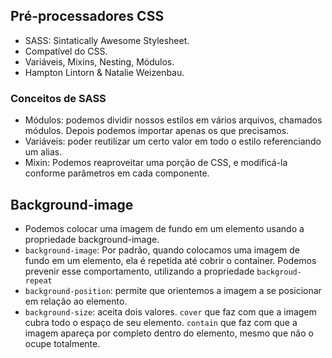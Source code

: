 ## Pré-processadores CSS

- SASS: Sintatically Awesome Stylesheet.
- Compatível do CSS.
- Variáveis, Mixins, Nesting, Módulos.
- Hampton Lintorn & Natalie Weizenbau.

### Conceitos de SASS

- Módulos: podemos dividir nossos estilos em vários arquivos, chamados módulos. Depois podemos importar
  apenas os que precisamos.
- Variáveis: poder reutilizar um certo valor em todo o estilo referenciando um alias.
- Mixin: Podemos reaproveitar uma porção de CSS, e modificá-la conforme
  parâmetros em cada componente.

## Background-image

- Podemos colocar uma imagem de fundo em um elemento usando a propriedade background-image.
- `background-image`: Por padrão, quando colocamos uma imagem de fundo em um elemento, ela é repetida até cobrir o container. Podemos prevenir esse comportamento, utilizando a propriedade `backgroud-repeat`
- `background-position`: permite que orientemos a imagem a se posicionar em relação ao elemento.
- `background-size`: aceita dois valores. `cover` que faz com que a imagem cubra todo o espaço de seu elemento. `contain` que faz com que a imagem apareça por completo dentro do elemento, mesmo que não o ocupe totalmente.
